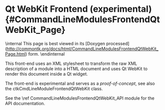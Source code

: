 Qt WebKit Frontend (experimental)    {#CommandLineModulesFrontendQtWebKit_Page}
=================================

\internal This page is best viewed in its [Doxygen processed]
(http://commontk.org/docs/html/CommandLineModulesFrontendQtWebKit_Page.html) form. \endinternal

This front-end uses an XML stylesheet to transform the raw XML description of a module
into a HTML document and uses Qt WebKit to render this document inside a Qt widget.

The front-end is experimental and serves as a *proof-of-concept*, see also the
ctkCmdLineModuleFrontendQtWebKit class.

See the \ref CommandLineModulesFrontendQtWebKit_API module for the API documentation.
